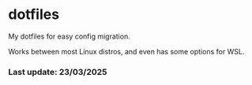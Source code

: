 # dotfiles
My dotfiles for easy config migration.

Works between most Linux distros, and even has some options for WSL.

### Last update: 23/03/2025
